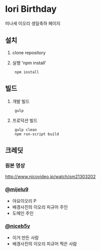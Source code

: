 # Iori Birthday
미나세 이오리 생일축하 페이지

## 설치
1. clone repository
2. 실행 'npm install'

        npm install

## 빌드
1. 개발 빌드

        gulp

2. 프로덕션 빌드

        gulp clean
        npm run-script build

## 크레딧

### 원본 영상
http://www.nicovideo.jp/watch/sm21303202

### [@mijelu9](https://twitter.com/mijelu9)
* 야요이오리 P
* 배경사진의 이오리 피규어 주인
* 도메인 주인

### [@niceb5y](https://twitter.com/niceb5y)
* 이거 만든 사람
* 배경사진의 이오리 피규어 찍은 사람
